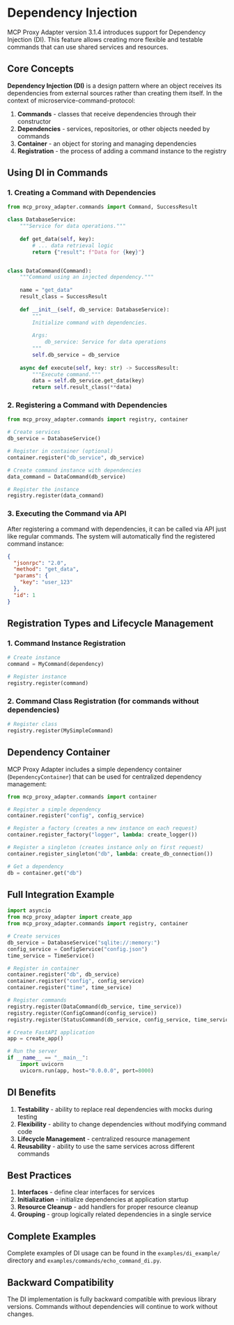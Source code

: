 # Dependency Injection

MCP Proxy Adapter version 3.1.4 introduces support for Dependency Injection (DI).
This feature allows creating more flexible and testable commands that can
use shared services and resources.

## Core Concepts

**Dependency Injection (DI)** is a design pattern where an object receives its
dependencies from external sources rather than creating them itself. In the context of microservice-command-protocol:

1. **Commands** - classes that receive dependencies through their constructor
2. **Dependencies** - services, repositories, or other objects needed by commands
3. **Container** - an object for storing and managing dependencies
4. **Registration** - the process of adding a command instance to the registry

## Using DI in Commands

### 1. Creating a Command with Dependencies

```python
from mcp_proxy_adapter.commands import Command, SuccessResult

class DatabaseService:
    """Service for data operations."""
    
    def get_data(self, key):
        # ... data retrieval logic
        return {"result": f"Data for {key}"}


class DataCommand(Command):
    """Command using an injected dependency."""
    
    name = "get_data"
    result_class = SuccessResult
    
    def __init__(self, db_service: DatabaseService):
        """
        Initialize command with dependencies.
        
        Args:
            db_service: Service for data operations
        """
        self.db_service = db_service
    
    async def execute(self, key: str) -> SuccessResult:
        """Execute command."""
        data = self.db_service.get_data(key)
        return self.result_class(**data)
```

### 2. Registering a Command with Dependencies

```python
from mcp_proxy_adapter.commands import registry, container

# Create services
db_service = DatabaseService()

# Register in container (optional)
container.register("db_service", db_service)

# Create command instance with dependencies
data_command = DataCommand(db_service)

# Register the instance
registry.register(data_command)
```

### 3. Executing the Command via API

After registering a command with dependencies, it can be called via API just like regular commands. The system will automatically find the registered command instance:

```json
{
  "jsonrpc": "2.0",
  "method": "get_data",
  "params": {
    "key": "user_123"
  },
  "id": 1
}
```

## Registration Types and Lifecycle Management

### 1. Command Instance Registration

```python
# Create instance
command = MyCommand(dependency)

# Register instance
registry.register(command)
```

### 2. Command Class Registration (for commands without dependencies)

```python
# Register class
registry.register(MySimpleCommand)
```

## Dependency Container

MCP Proxy Adapter includes a simple dependency container (`DependencyContainer`) that can be used for centralized dependency management:

```python
from mcp_proxy_adapter.commands import container

# Register a simple dependency
container.register("config", config_service)

# Register a factory (creates a new instance on each request)
container.register_factory("logger", lambda: create_logger())

# Register a singleton (creates instance only on first request)
container.register_singleton("db", lambda: create_db_connection())

# Get a dependency
db = container.get("db")
```

## Full Integration Example

```python
import asyncio
from mcp_proxy_adapter import create_app
from mcp_proxy_adapter.commands import registry, container

# Create services
db_service = DatabaseService("sqlite://:memory:")
config_service = ConfigService("config.json")
time_service = TimeService()

# Register in container
container.register("db", db_service)
container.register("config", config_service)
container.register("time", time_service)

# Register commands
registry.register(DataCommand(db_service, time_service))
registry.register(ConfigCommand(config_service))
registry.register(StatusCommand(db_service, config_service, time_service))

# Create FastAPI application
app = create_app()

# Run the server
if __name__ == "__main__":
    import uvicorn
    uvicorn.run(app, host="0.0.0.0", port=8000)
```

## DI Benefits

1. **Testability** - ability to replace real dependencies with mocks during testing
2. **Flexibility** - ability to change dependencies without modifying command code
3. **Lifecycle Management** - centralized resource management
4. **Reusability** - ability to use the same services across different commands

## Best Practices

1. **Interfaces** - define clear interfaces for services
2. **Initialization** - initialize dependencies at application startup
3. **Resource Cleanup** - add handlers for proper resource cleanup
4. **Grouping** - group logically related dependencies in a single service

## Complete Examples

Complete examples of DI usage can be found in the `examples/di_example/` directory and `examples/commands/echo_command_di.py`.

## Backward Compatibility

The DI implementation is fully backward compatible with previous library versions. Commands without dependencies will continue to work without changes. 